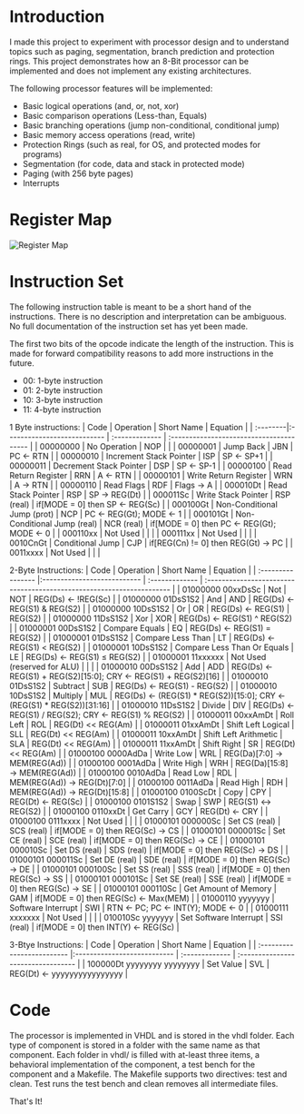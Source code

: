 # Introduction 
I made this project to experiment with processor design and to understand topics
such as paging, segmentation, branch prediction and protection rings. This 
project demonstrates how an 8-Bit processor can be implemented and does not
implement any existing architectures.  

The following processor features will be implemented:
* Basic logical operations (and, or, not, xor)
* Basic comparison operations (Less-than, Equals)
* Basic branching operations (jump non-conditional, conditional jump)
* Basic memory access operations (read, write)
* Protection Rings (such as real, for OS, and protected modes for programs)
* Segmentation (for code, data and stack in protected mode)
* Paging (with 256 byte pages)
* Interrupts

# Register Map
![Register Map](https://docs.google.com/drawings/d/e/2PACX-1vSF-PthyUAP-zF97gdNV2D4nN0EQKxJt4iW48JPhNAF4zAdomu0ihIHaXag0rTDXatp69aeBcFj2l8z/pub?w=898&amp;h=1551)

# Instruction Set

The following instruction table is meant to be a short hand of the instructions. There is no description and interpretation can be ambiguous. No full documentation of the instruction set has yet been made. 

The first two bits of the opcode indicate the length of the instruction. This is made for forward compatibility reasons to add more instructions in the future.
* 00: 1-byte instruction
* 01: 2-byte instruction
* 10: 3-byte instruction
* 11: 4-byte instruction

1 Byte instructions:
| Code     | Operation                   | Short Name     | Equation                                 |
| :--------|:--------------------------- | :------------- | :--------------------------------------- |
| 00000000 | No Operation                | NOP            |                                          |
| 00000001 | Jump Back                   | JBN            | PC ← RTN                                 |
| 00000010 | Increment Stack Pointer     | ISP            | SP ← SP+1                                |
| 00000011 | Decrement Stack Pointer     | DSP            | SP ← SP-1                                |
| 00000100 | Read Return Register        | RRN            | A ← RTN                                  |
| 00000101 | Write Return Register       | WRN            | A → RTN                                  |
| 00000110 | Read Flags                  | RDF            | Flags → A                                |
| 000010Dt | Read Stack Pointer          | RSP            | SP → REG(Dt)                             |
| 000011Sc | Write Stack Pointer         | RSP (real)     | if[MODE = 0] then SP ← REG(Sc)           |
| 000100Gt | Non-Conditional Jump (prot) | NCP            | PC ← REG(Gt); MODE ← 1                   |
| 000101Gt | Non-Conditional Jump (real) | NCR (real)     | if[MODE = 0] then PC ← REG(Gt); MODE ← 0 |
| 000110xx | Not Used                    |                |                                          |
| 000111xx | Not Used                    |                |                                          |
| 0010CnGt | Conditional Jump            | CJP            | if[REG(Cn) != 0] then REG(Gt) → PC       |
| 0011xxxx | Not Used                    |                |                                          |

2-Byte Instructions:
| Code              | Operation                   | Short Name     | Equation                                                              |
| :---------------- |:--------------------------- | :------------- | :-------------------------------------------------------------------- |
| 01000000 00xxDsSc | Not                         | NOT            | REG(Ds) ← !REG(Sc)                                                    |
| 01000000 01DsS1S2 | And                         | AND            | REG(Ds) ← REG(S1) & REG(S2)                                           |
| 01000000 10DsS1S2 | Or                          | OR             | REG(Ds) ← REG(S1) | REG(S2)                                           |
| 01000000 11DsS1S2 | Xor                         | XOR            | REG(Ds) ← REG(S1) ^ REG(S2)                                           |
| 01000001 00DsS1S2 | Compare Equals              | EQ             | REG(Ds) ← REG(S1) = REG(S2)                                           |
| 01000001 01DsS1S2 | Compare Less Than           | LT             | REG(Ds) ← REG(S1) < REG(S2)                                           |
| 01000001 10DsS1S2 | Compare Less Than Or Equals | LE             | REG(Ds) ← REG(S1) ≤ REG(S2)                                           |
| 01000001 11xxxxxx | Not Used (reserved for ALU) |                |                                                                       |
| 01000010 00DsS1S2 | Add                         | ADD            | REG(Ds) ← REG(S1) + REG(S2)[15:0]; CRY ← REG(S1) + REG(S2)[16]        |
| 01000010 01DsS1S2 | Subtract                    | SUB            | REG(Ds) ← REG(S1) - REG(S2)                                           |
| 01000010 10DsS1S2 | Multiply                    | MUL            | REG(Ds) ← (REG(S1) * REG(S2))[15:0]; CRY ← (REG(S1) * REG(S2))[31:16] |
| 01000010 11DsS1S2 | Divide                      | DIV            | REG(Ds) ← REG(S1) / REG(S2); CRY ← REG(S1) % REG(S2)                  |
| 01000011 00xxAmDt | Roll Left                   | ROL            | REG(Dt) << REG(Am)                                                    |
| 01000011 01xxAmDt | Shift Left Logical          | SLL            | REG(Dt) << REG(Am)                                                    |
| 01000011 10xxAmDt | Shift Left Arithmetic       | SLA            | REG(Dt) << REG(Am)                                                    |
| 01000011 11xxAmDt | Shift Right                 | SR             | REG(Dt) << REG(Am)                                                    |
| 01000100 0000AdDa | Write Low                   | WRL            | REG(Da)[7:0] → MEM(REG(Ad))                                           |
| 01000100 0001AdDa | Write High                  | WRH            | REG(Da)[15:8] → MEM(REG(Ad))                                          |
| 01000100 0010AdDa | Read Low                    | RDL            | MEM(REG(Ad)) → REG(Dt)[7:0]                                           |
| 01000100 0011AdDa | Read High                   | RDH            | MEM(REG(Ad)) → REG(Dt)[15:8]                                          |
| 01000100 0100ScDt | Copy                        | CPY            | REG(Dt) ← REG(Sc)                                                     |
| 01000100 0101S1S2 | Swap                        | SWP            | REG(S1) ↔ REG(S2)                                                     |
| 01000100 0110xxDt | Get Carry                   | GCY            | REG(Dt) ← CRY                                                         |
| 01000100 0111xxxx | Not Used                    |                |                                                                       |
| 01000101 000000Sc | Set CS (real)               | SCS (real)     | if[MODE = 0] then REG(Sc) → CS                                        |
| 01000101 000001Sc | Set CE (real)               | SCE (real)     | if[MODE = 0] then REG(Sc) → CE                                        |
| 01000101 000010Sc | Set DS (real)               | SDS (real)     | if[MODE = 0] then REG(Sc) → DS                                        |
| 01000101 000011Sc | Set DE (real)               | SDE (real)     | if[MODE = 0] then REG(Sc) → DE                                        |
| 01000101 000100Sc | Set SS (real)               | SSS (real)     | if[MODE = 0] then REG(Sc) → SS                                        |
| 01000101 000101Sc | Set SE (real)               | SSE (real)     | if[MODE = 0] then REG(Sc) → SE                                        |
| 01000101 000110Sc | Get Amount of Memory        | GAM            | if[MODE = 0] then REG(Sc) ← Max(MEM)                                  |
| 01000110 yyyyyyy  | Software Interrupt          | SWI            | RTN ← PC; PC ← INT(Y); MODE ← 0                                       |
| 01000111 xxxxxxx  | Not Used                    |                |                                                                       |
| 010010Sc yyyyyyy  | Set Software Interrupt      | SSI (real)     | if[MODE = 0] then INT(Y) ← REG(Sc)                                    |

3-Btye Instructions:
| Code                       | Operation                   | Short Name     | Equation                           |
| :------------------------- |:--------------------------- | :------------- | :--------------------------------- |
| 100000Dt yyyyyyyy yyyyyyyy | Set Value                   | SVL            | REG(Dt) ← yyyyyyyyyyyyyyyy         |

# Code
The processor is implemented in VHDL and is stored in the vhdl folder. Each type of component is stored in a folder with the same name as that component. Each folder in vhdl/ is filled with at-least three items, a behavioral implementation of the component, a test bench for the component and a Makefile. The Makefile supports two directives: test and clean. Test runs the test bench and clean removes all intermediate files. 

That's It!

